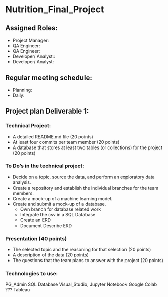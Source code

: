 # Nutrition_Final_Project

## Assigned Roles:

- Project Manager:
- QA Engineer:
- QA Engineer:
- Developer/ Analyst::
- Developer/ Analyst:

## Regular meeting schedule:

- Planning:
- Daily: 

## Project plan Deliverable 1:

### Technical Project:

- A detailed README.md file (20 points)
- At least four commits per team member (20 points)
- A database that stores at least two tables (or collections) for the project (20 points)

### To Do’s in the technical project:

- Decide on a topic, source the data, and perform an exploratory data analysis.
- Create a repository and establish the individual branches for the team members.
- Create a mock-up of a machine learning model.
- Create and submit a mock-up of a database.
  - Own branch for database related work
  - Integrate the csv in a SQL Database
  - Create an ERD
  - Document Describe ERD
  
### Presentation (40 points)

- The selected topic and the reasoning for that selection (20 points)
- A description of the data (20 points)
- The questions that the team plans to answer with the project (20 points)

### Technologies to use:

PG_Admin SQL Database
Visual_Studio, Jupyter Notebook Google Colab ???
Tableau 
